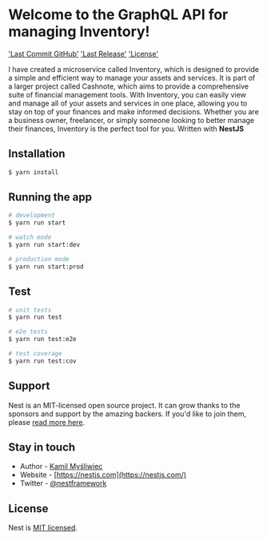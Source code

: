 # Welcome to the GraphQL API for managing Inventory!
['Last Commit GitHub'](https://img.shields.io/github/last-commit/FabrizioManna/cashnote-service-inventory) ['Last Release'](https://img.shields.io/github/v/release/FabrizioManna/cashnote-service-inventory?include_prereleases) ['License'](https://img.shields.io/github/license/FabrizioManna/cashnote-service-inventory) <br>

I have created a microservice called Inventory, which is designed to provide a simple and efficient way to manage your assets and services. It is part of a larger project called Cashnote, which aims to provide a comprehensive suite of financial management tools. With Inventory, you can easily view and manage all of your assets and services in one place, allowing you to stay on top of your finances and make informed decisions. Whether you are a business owner, freelancer, or simply someone looking to better manage their finances, Inventory is the perfect tool for you. Written with <strong>NestJS</strong>

## Installation

```bash
$ yarn install
```

## Running the app

```bash
# development
$ yarn run start

# watch mode
$ yarn run start:dev

# production mode
$ yarn run start:prod
```

## Test

```bash
# unit tests
$ yarn run test

# e2e tests
$ yarn run test:e2e

# test coverage
$ yarn run test:cov
```

## Support

Nest is an MIT-licensed open source project. It can grow thanks to the sponsors and support by the amazing backers. If you'd like to join them, please [read more here](https://docs.nestjs.com/support).

## Stay in touch

- Author - [Kamil Myśliwiec](https://kamilmysliwiec.com)
- Website - [https://nestjs.com](https://nestjs.com/)
- Twitter - [@nestframework](https://twitter.com/nestframework)

## License

Nest is [MIT licensed](LICENSE).
